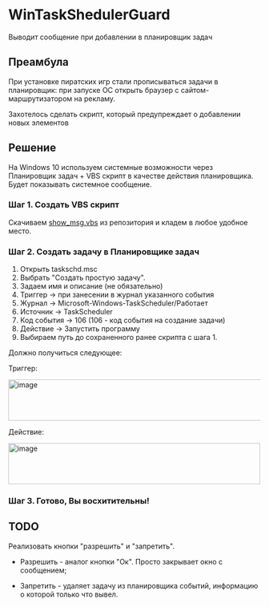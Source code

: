 # WinTaskShedulerGuard
Выводит сообщение при добавлении в планировщик задач

## Преамбула
При установке пиратских игр стали прописываться задачи в планировщик: при запуске ОС открыть браузер с сайтом-маршрутизатором на рекламу.

Захотелось сделать скрипт, который предупреждает о добавлении новых элементов

## Решение
На Windows 10 используем системные возможности через Планировщик задач + VBS скрипт в качестве действия планировщика. Будет показывать системное сообщение.

### Шаг 1. Создать VBS скрипт
Скачиваем [show_msg.vbs](https://github.com/worldisnothing/WinTaskShedulerGuard/blob/main/show_msg.vbs)  из репозитория и кладем в любое удобное место.

### Шаг 2. Создать задачу в Планировщике задач
1. Открыть taskschd.msc
2. Выбрать "Создать простую задачу".
3. Задаем имя и описание (не обязательно)
4. Триггер -> при занесении в журнал указанного события
5. Журнал -> Microsoft-Windows-TaskScheduler/Работает
6. Источник -> TaskScheduler
7. Код события -> 106 (106 - код события на создание задачи)
8. Действие -> Запустить программу
9. Выбираем путь до сохраненного ранее скрипта с шага 1.

Должно получиться следующее:

Триггер: 

<img width="1424" height="82" alt="image" src="https://github.com/user-attachments/assets/a1ddea57-0b7e-4676-bcda-d8834b23aa09" />

Действие: 

<img width="503" height="82" alt="image" src="https://github.com/user-attachments/assets/62ec6a46-d21a-468b-9cc1-2275a5d1a964" />

### Шаг 3. Готово, Вы восхитительны!

## TODO
Реализовать кнопки "разрешить" и "запретить".

- Разрешить - аналог кнопки "Ок". Просто закрывает окно с сообщением;

- Запретить - удаляет задачу из планировщика событий, информацию о которой только что вывел.
